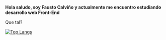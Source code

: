 **Hola saludo, soy Fausto Calviño y actualmente me encuentro estudiando desarrollo web Front-End**

Que tal?

[![Top Langs](https://github-readme-stats.vercel.app/api/top-langs/?username=faustocalvinio&layout=compact)](https://github.com/faustocalvinio/github-readme-stats)
